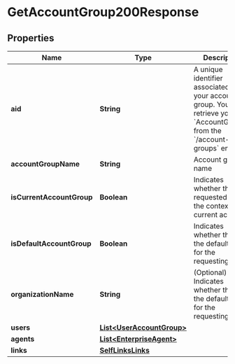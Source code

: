 

# GetAccountGroup200Response


## Properties

| Name | Type | Description | Notes |
|------------ | ------------- | ------------- | -------------|
|**aid** | **String** | A unique identifier associated with your account group. You can retrieve your &#x60;AccountGroupId&#x60; from the &#x60;/account-groups&#x60; endpoint. |  [optional] |
|**accountGroupName** | **String** | Account group name |  [optional] |
|**isCurrentAccountGroup** | **Boolean** | Indicates whether the requested aid is the context of the current account. |  [optional] |
|**isDefaultAccountGroup** | **Boolean** | Indicates whether the aid is the default one for the requesting user. |  [optional] |
|**organizationName** | **String** | (Optional) Indicates whether the aid is the default one for the requesting user. |  [optional] |
|**users** | [**List&lt;UserAccountGroup&gt;**](UserAccountGroup.md) |  |  [optional] |
|**agents** | [**List&lt;EnterpriseAgent&gt;**](EnterpriseAgent.md) |  |  [optional] |
|**links** | [**SelfLinksLinks**](SelfLinksLinks.md) |  |  [optional] |



